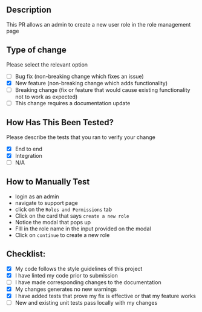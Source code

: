 ## Description
This PR allows an admin to create a new user role in the role management page

## Type of change
Please select the relevant option

- [ ] Bug fix (non-breaking change which fixes an issue)
- [x] New feature (non-breaking change which adds functionality)
- [ ] Breaking change (fix or feature that would cause existing functionality not to work as expected)
- [ ] This change requires a documentation update

## How Has This Been Tested?
Please describe the tests that you ran to verify your change
- [x] End to end
- [x] Integration
- [ ] N/A

## How to Manually Test
* login as an admin
* navigate to support page
* click on the `Roles and Permissions` tab
* Click on the card that says `create a new role`
* Notice the modal that pops up
* FIll in the role name in the input provided on the modal
* Click on `continue` to create a new role

## Checklist:
- [x] My code follows the style guidelines of this project
- [x] I have linted my code prior to submission
- [ ] I have made corresponding changes to the documentation
- [x] My changes generates no new warnings
- [x] I have added tests that prove my fix is effective or that my feature works
- [ ] New and existing unit tests pass locally with my changes
